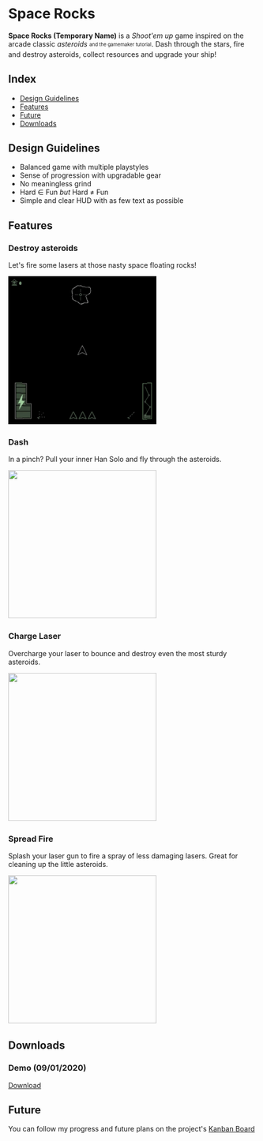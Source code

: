 # Space Rocks
**Space Rocks (Temporary Name)** is a *Shoot'em up* game inspired on the arcade classic *asteroids* <sub><sup>and the gamemaker tutorial</sup></sub>. Dash through the stars, fire and destroy asteroids, collect resources and upgrade your ship!

## Index
* [Design Guidelines](#Design-Guidelines)
* [Features](#Features)
* [Future](#Future)
* [Downloads](#Downloads)

## Design Guidelines
- Balanced game with multiple playstyles
- Sense of progression with upgradable gear
- No meaningless grind
- Hard ∈ Fun *but* Hard ≠ Fun
- Simple and clear HUD with as few text as possible

## Features
### Destroy asteroids
Let's fire some lasers at those nasty space floating rocks!

<img src="https://github.com/danilotuzita/Space-Rocks/blob/master/other_files/start_game.gif?raw=true" width="300" height="300" />

### Dash
In a pinch? Pull your inner Han Solo and fly through the asteroids.

<img src="https://github.com/danilotuzita/Space-Rocks/blob/master/other_files/dash.gif?raw=true" width="300" height="300"/>

### Charge Laser
Overcharge your laser to bounce and destroy even the most sturdy asteroids.

<img src="https://github.com/danilotuzita/Space-Rocks/blob/master/other_files/fire2.gif?raw=true" width="300" height="300"/>

### Spread Fire
Splash your laser gun to fire a spray of less damaging lasers. Great for cleaning up the little asteroids.

<img src="https://github.com/danilotuzita/Space-Rocks/blob/master/other_files/fire3.gif?raw=true" width="300" height="300"/>

## Downloads
### Demo (09/01/2020)
[Download](https://github.com/danilotuzita/Space-Rocks/tree/master/other_files/deploys/Demo-20200109.zip)

## Future
You can follow my progress and future plans on the project's [Kanban Board](https://github.com/danilotuzita/Space-Rocks/projects/1)
